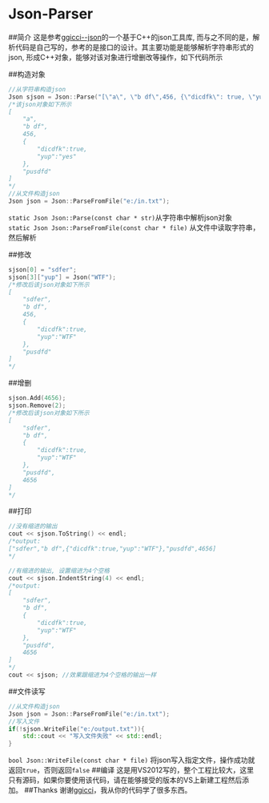 # Json-Parser
##简介
这是参考[ggicci--json](https://github.com/ggicci/ggicci--json)的一个基于C++的json工具库, 而与之不同的是，解析代码是自己写的，参考的是接口的设计。其主要功能是能够解析字符串形式的json, 形成C++对象，能够对该对象进行增删改等操作，如下代码所示

##构造对象
```cpp
//从字符串构造json
Json sjson = Json::Parse("[\"a\", \"b df\",456, {\"dicdfk\": true, \"yup\" : \"yes\"} , \"pusdfd\"]");
/*该json对象如下所示
[
	"a",
	"b df",
	456,
	{
		"dicdfk":true,
		"yup":"yes"
	},
	"pusdfd"
]
*/
//从文件构造json
Json json = Json::ParseFromFile("e:/in.txt");
```
`static Json Json::Parse(const char * str)`从字符串中解析json对象<br>
`static Json Json::ParseFromFile(const char * file)` 从文件中读取字符串，然后解析

##修改
```cpp
sjson[0] = "sdfer";
sjson[3]["yup"] = Json("WTF");
/*修改后该json对象如下所示
[
	"sdfer",
	"b df",
	456,
	{
		"dicdfk":true,
		"yup":"WTF"
	},
	"pusdfd"
]
*/
```
##增删
```cpp
sjson.Add(4656);
sjson.Remove(2);
/*修改后该json对象如下所示
[
	"sdfer",
	"b df",
	{
		"dicdfk":true,
		"yup":"WTF"
	},
	"pusdfd",
	4656
]
*/
```
##打印	
```cpp
//没有缩进的输出
cout << sjson.ToString() << endl;
/*output:
["sdfer","b df",{"dicdfk":true,"yup":"WTF"},"pusdfd",4656]
*/

//有缩进的输出, 设置缩进为4个空格
cout << sjson.IndentString(4) << endl;
/*output:
[
	"sdfer",
	"b df",
	{
		"dicdfk":true,
		"yup":"WTF"
	},
	"pusdfd",
	4656
]
*/
cout << sjson; //效果跟缩进为4个空格的输出一样
```
##文件读写
```cpp
//从文件构造json
Json json = Json::ParseFromFile("e:/in.txt");
//写入文件
if(!sjson.WriteFile("e:/output.txt")){
	std::cout << "写入文件失败" << std::endl;
}
```
`bool Json::WriteFile(const char * file)` 将json写入指定文件，操作成功就返回`true`，否则返回`false`
##编译
这是用VS2012写的，整个工程比较大，这里只有源码，如果你要使用该代码，请在能够接受的版本的VS上新建工程然后添加。
##Thanks
谢谢[ggicci](https://github.com/ggicci)，我从你的代码学了很多东西。

